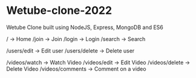 # Wetube-clone-2022
Wetube Clone built using NodeJS, Express, MongoDB and ES6

<!-- users에 join login을 넣기 보단, 약간의 예외를 둬서 보기 깔끔하도록 -->
<!-- GLOBAL ROUTER -->
/ -> Home
/join -> Join
/login -> Login
/search -> Search
<!-- USERS ROUTER -->
/users/edit -> Edit user
/users/delete -> Delete user
<!-- VIDEOS ROUTER -->
/videos/watch -> Watch Video
/videos/edit -> Edit Video
/videos/delete -> Delete Video
/videos/comments -> Comment on a video